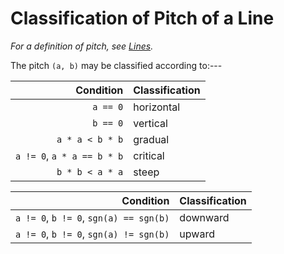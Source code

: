 Classification of Pitch of a Line
=================================

_For a definition of pitch, see [Lines](./pointsAndLines1.md)._

The pitch `(a, b)` may be classified according to:---

|                  Condition | Classification |
| -------------------------: | :------------- |
|                   `a == 0` | horizontal     |
|                   `b == 0` | vertical       |
|            `a * a < b * b` | gradual        |
| `a != 0`, `a * a == b * b` | critical       |
|            `b * b < a * a` | steep          |

|                              Condition | Classification |
| -------------------------------------: | :------------- |
| `a != 0`, `b != 0`, `sgn(a) == sgn(b)` | downward       |
| `a != 0`, `b != 0`, `sgn(a) != sgn(b)` | upward         |
